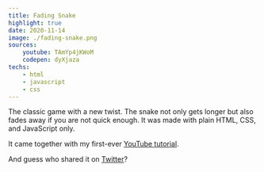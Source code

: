 ```yaml
---
title: Fading Snake
highlight: true
date: 2020-11-14
image: ./fading-snake.png
sources:
    youtube: TAmYp4jKWoM
    codepen: dyXjaza
techs:
    - html
    - javascript
    - css
---
```

The classic game with a new twist. The snake not only gets longer but also fades away if you are not quick enough. It was made with plain HTML, CSS, and JavaScript only.

It came together with my first-ever [YouTube tutorial](https://www.youtube.com/watch?v=TAmYp4jKWoM).

And guess who shared it on [Twitter](https://twitter.com/chriscoyier/status/1325442174264205312)?
